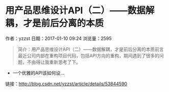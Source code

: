 # 用产品思维设计API（二）——数据解耦，才是前后分离的本质
作者：yzzst
日期：2017-01-10 09:24
浏览量：2595
> 简介：用产品思维设计API（二）——数据解耦，才是前后分离的本质前言
  最近公司内部在重构项目代码，包括API方向的重构，期间遇到了很多的问题，不由得让我重新思考了下。 
  - 一个优雅的API该如何设...

 链接：http://blog.csdn.net/yzzst/article/details/53844590
